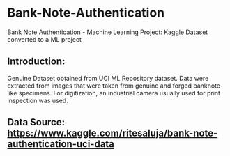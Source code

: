 # Bank-Note-Authentication
Bank Note Authentication - Machine Learning Project:
Kaggle Dataset converted to a ML project 
## Introduction:
  <p>Genuine Dataset obtained from UCI ML Repository dataset. Data were extracted from images that were taken from genuine and forged banknote-like specimens. For digitization, an industrial camera usually used for print inspection was used. </p>

## Data Source: https://www.kaggle.com/ritesaluja/bank-note-authentication-uci-data
